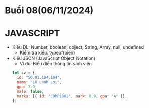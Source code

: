 # Buổi 08(06/11/2024)

# JAVASCRIPT

- Kiểu DL: Number, boolean, object, String, Array, null, undefined
  - Kiểm tra kiểu: typeof(bien)
- Kiểu JSON (JavaScript Object Notation)
  - Ví dụ: Biểu diễn thông tin sinh viên
  ```js
  let sv = {
    id: "50.01.104.104",
    name: "Lê Lanh Lợi",
    gpa: 3.9,
    male: false,
    marks: [{ id: "COMP1802", mark: 8.9, gpa: "A" }],
  };
  ```

